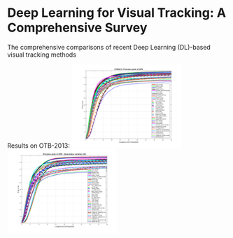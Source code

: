 # Deep Learning for Visual Tracking: A Comprehensive Survey
The comprehensive comparisons of recent Deep Learning (DL)-based visual tracking methods 

Results on OTB-2013:
<img src="OTB2013%20results/1.png" width="50%" /> <img src="OTB2013%20results/2.png" width="50%" />


